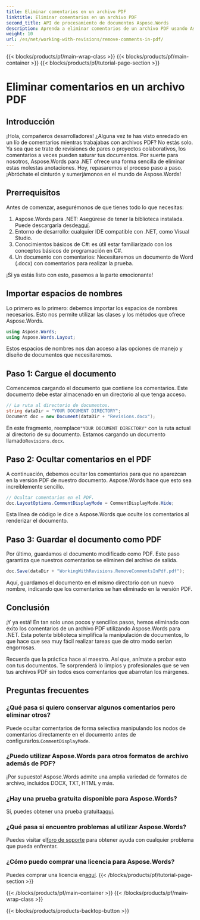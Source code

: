 ```yaml
---
title: Eliminar comentarios en un archivo PDF
linktitle: Eliminar comentarios en un archivo PDF
second_title: API de procesamiento de documentos Aspose.Words
description: Aprenda a eliminar comentarios de un archivo PDF usando Aspose.Words para .NET con nuestra guía paso a paso.
weight: 10
url: /es/net/working-with-revisions/remove-comments-in-pdf/
---
```


{{< blocks/products/pf/main-wrap-class >}}
{{< blocks/products/pf/main-container >}}
{{< blocks/products/pf/tutorial-page-section >}}

# Eliminar comentarios en un archivo PDF

## Introducción

¡Hola, compañeros desarrolladores! ¿Alguna vez te has visto enredado en un lío de comentarios mientras trabajabas con archivos PDF? No estás solo. Ya sea que se trate de revisiones de pares o proyectos colaborativos, los comentarios a veces pueden saturar tus documentos. Por suerte para nosotros, Aspose.Words para .NET ofrece una forma sencilla de eliminar estas molestas anotaciones. Hoy, repasaremos el proceso paso a paso. ¡Abróchate el cinturón y sumerjámonos en el mundo de Aspose.Words!

## Prerrequisitos

Antes de comenzar, asegurémonos de que tienes todo lo que necesitas:

1.  Aspose.Words para .NET: Asegúrese de tener la biblioteca instalada. Puede descargarla desde[aquí](https://releases.aspose.com/words/net/).
2. Entorno de desarrollo: cualquier IDE compatible con .NET, como Visual Studio.
3. Conocimientos básicos de C#: es útil estar familiarizado con los conceptos básicos de programación en C#.
4. Un documento con comentarios: Necesitaremos un documento de Word (.docx) con comentarios para realizar la prueba.

¡Si ya estás listo con esto, pasemos a la parte emocionante!

## Importar espacios de nombres

Lo primero es lo primero: debemos importar los espacios de nombres necesarios. Esto nos permite utilizar las clases y los métodos que ofrece Aspose.Words.

```csharp
using Aspose.Words;
using Aspose.Words.Layout;
```

Estos espacios de nombres nos dan acceso a las opciones de manejo y diseño de documentos que necesitaremos.

## Paso 1: Cargue el documento

Comencemos cargando el documento que contiene los comentarios. Este documento debe estar almacenado en un directorio al que tenga acceso.


```csharp
// La ruta al directorio de documentos.
string dataDir = "YOUR DOCUMENT DIRECTORY";
Document doc = new Document(dataDir + "Revisions.docx");
```

 En este fragmento, reemplace`"YOUR DOCUMENT DIRECTORY"` con la ruta actual al directorio de su documento. Estamos cargando un documento llamado`Revisions.docx`.

## Paso 2: Ocultar comentarios en el PDF

A continuación, debemos ocultar los comentarios para que no aparezcan en la versión PDF de nuestro documento. Aspose.Words hace que esto sea increíblemente sencillo.

```csharp
// Ocultar comentarios en el PDF.
doc.LayoutOptions.CommentDisplayMode = CommentDisplayMode.Hide;
```

Esta línea de código le dice a Aspose.Words que oculte los comentarios al renderizar el documento.

## Paso 3: Guardar el documento como PDF

Por último, guardamos el documento modificado como PDF. Este paso garantiza que nuestros comentarios se eliminen del archivo de salida.


```csharp
doc.Save(dataDir + "WorkingWithRevisions.RemoveCommentsInPdf.pdf");
```

Aquí, guardamos el documento en el mismo directorio con un nuevo nombre, indicando que los comentarios se han eliminado en la versión PDF.

## Conclusión

¡Y ya está! En tan solo unos pocos y sencillos pasos, hemos eliminado con éxito los comentarios de un archivo PDF utilizando Aspose.Words para .NET. Esta potente biblioteca simplifica la manipulación de documentos, lo que hace que sea muy fácil realizar tareas que de otro modo serían engorrosas.

Recuerda que la práctica hace al maestro. Así que, anímate a probar esto con tus documentos. Te sorprenderá lo limpios y profesionales que se ven tus archivos PDF sin todos esos comentarios que abarrotan los márgenes.

## Preguntas frecuentes

### ¿Qué pasa si quiero conservar algunos comentarios pero eliminar otros?
 Puede ocultar comentarios de forma selectiva manipulando los nodos de comentarios directamente en el documento antes de configurarlos.`CommentDisplayMode`.

### ¿Puedo utilizar Aspose.Words para otros formatos de archivo además de PDF?
¡Por supuesto! Aspose.Words admite una amplia variedad de formatos de archivo, incluidos DOCX, TXT, HTML y más.

### ¿Hay una prueba gratuita disponible para Aspose.Words?
 Sí, puedes obtener una prueba gratuita[aquí](https://releases.aspose.com/).

### ¿Qué pasa si encuentro problemas al utilizar Aspose.Words?
 Puedes visitar el[foro de soporte](https://forum.aspose.com/c/words/8) para obtener ayuda con cualquier problema que pueda enfrentar.

### ¿Cómo puedo comprar una licencia para Aspose.Words?
 Puedes comprar una licencia en[aquí](https://purchase.aspose.com/buy).
{{< /blocks/products/pf/tutorial-page-section >}}

{{< /blocks/products/pf/main-container >}}
{{< /blocks/products/pf/main-wrap-class >}}

{{< blocks/products/products-backtop-button >}}
